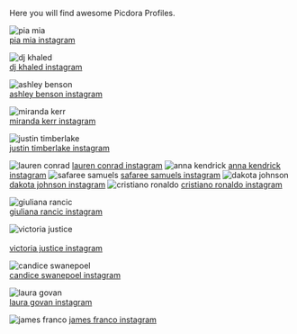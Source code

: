 Here you will find awesome Picdora Profiles.

<img src="https://scontent.cdninstagram.com/t51.2885-15/s640x640/sh0.08/e35/14156411_604493309737398_467863041_n.jpg?ig_cache_key=MTM0Mjk5MTI1OTYxODQ5NTUzMw%3D%3D.2" alt="pia mia"><br/>
<a href="https://www.picdora.com/instagram/princesspiamia">pia mia instagram</a>

<img src="https://scontent.cdninstagram.com/t51.2885-19/s320x320/13597612_1762999113981315_58835042_a.jpg" alt="dj khaled"><br/>
<a href="https://www.picdora.com/instagram/djkhaled">dj khaled instagram</a>

<img src="https://scontent.cdninstagram.com/t51.2885-19/s320x320/12725163_958047127583149_1424841141_a.jpg" alt="ashley benson"><br/>
<a href="https://www.picdora.com/instagram/itsashbenzo">ashley benson instagram</a>

<img src="https://scontent.cdninstagram.com/t51.2885-19/11428694_1601769410084895_603684605_a.jpg" alt="miranda kerr"><br/>
<a href="https://www.picdora.com/instagram/mirandakerr">miranda kerr instagram</a>

<img src="https://scontent.cdninstagram.com/t51.2885-19/s320x320/13166719_540674272806979_1392600920_a.jpg" alt="justin timberlake"><br/>
<a href="https://www.picdora.com/instagram/justintimberlake">justin timberlake instagram</a>

<img src="https://scontent.cdninstagram.com/t51.2885-19/10843852_1384607295164998_359672544_a.jpg" alt="lauren conrad">
<a href="https://www.picdora.com/instagram/laurenconrad">lauren conrad instagram</a>

<img src="https://scontent.cdninstagram.com/t51.2885-19/928861_1666286243586838_1706537840_a.jpg" alt="anna kendrick">
<a href="https://www.picdora.com/instagram/annakendrick47">anna kendrick instagram</a>

<img src="https://scontent.cdninstagram.com/t51.2885-19/s320x320/14026563_1575077182796854_2084899842_a.jpg" alt="safaree samuels">
<a href="https://www.picdora.com/instagram/iamsafaree">safaree samuels instagram</a>

<img src="https://scontent.cdninstagram.com/t51.2885-19/s320x320/14063642_177361842667279_438813300_a.jpg" alt="dakota johnson">
<a href="https://www.picdora.com/instagram/dakotajohnson/">dakota johnson instagram</a>

<img src="https://scontent.cdninstagram.com/t51.2885-19/s320x320/14027186_532416150286545_409987294_a.jpg" alt="cristiano ronaldo">
<a href="https://www.picdora.com/instagram/cristiano">cristiano ronaldo instagram</a>

<img src="https://scontent.cdninstagram.com/t51.2885-19/s320x320/14350887_185547351879551_1860417547287920640_a.jpg" alt="giuliana rancic"><br/>
<a href="https://www.picdora.com/instagram/giulianarancic">giuliana rancic instagram</a>

<img src="https://scontent.cdninstagram.com/t51.2885-15/s640x640/sh0.08/e35/14448224_1781591205449469_3001228030099062784_n.jpg?ig_cache_key=MTM0NzUzNjM4OTcyNTk5OTIzMA%3D%3D.2" alt="victoria justice"><br/><br/>
<a href="https://www.picdora.com/instagram/victoriajustice">victoria justice instagram</a>

<img src="https://scontent.cdninstagram.com/t51.2885-19/s320x320/14295616_1763712127230648_216871635_a.jpg" alt="candice swanepoel"><br/>
<a href="https://www.picdora.com/instagram/candiceswanarmy">candice swanepoel instagram</a>

<img src="https://scontent.cdninstagram.com/t51.2885-15/s640x640/sh0.08/e35/13392687_1730871013851394_1370483274_n.jpg?ig_cache_key=MTI3MzQxNTI2MDUyNDc1OTU3Ng%3D%3D.2" alt="laura govan"><br/>
<a href="https://www.picdora.com/instagram/lauramgovan">laura govan instagram</a>

<img src="https://scontent.cdninstagram.com/t51.2885-19/11429493_1442784749361197_1758842635_a.jpg" alt="james franco">
<a href="https://www.picdora.com/instagram/jamesfrancotv">james franco instagram</a>
